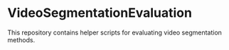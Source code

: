 VideoSegmentationEvaluation
===========================

This repository contains helper scripts for evaluating video segmentation methods.

